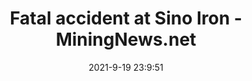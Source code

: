 ---
"title": "Fatal accident at Sino Iron - MiningNews.net"
"date": "2021-9-19 23:9:51"
"feed_name": "GOOGLENEWSMINING"
"feed_website": "https://news.google.com/search?q=mining%2Bincident&hl=en-US&gl=US&ceid=US:en"
"feed_rss": "https://news.google.com/rss/search?q=mining%2Bincident&hl=en-US&gl=US&ceid=US:en"
"link": "https://www.miningnews.net/leadership/news/1417965/fatal-accident-at-sino-iron"
"file": "_posts/2021-1-1-75b8f340b3d497732aee62d0b244edef5c85e7d8.md"
"accident": "1"
"drilling": "1"
"dead": "1"
"injured": "0"
"where": "mining site"
---